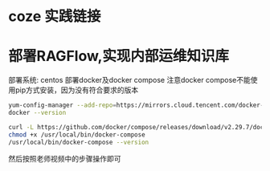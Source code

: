 # coze 实践链接

# 部署RAGFlow,实现内部运维知识库
部署系统: centos
部署docker及docker compose
注意docker compose不能使用pip方式安装，因为没有符合要求的版本
```bash
yum-config-manager --add-repo=https://mirrors.cloud.tencent.com/docker-ce/linux/centos/docker-ce.repo && yum install -y docker-ce && systemctl start docker && systemctl enable docker
docker --version

curl -L https://github.com/docker/compose/releases/download/v2.29.7/docker-compose-linux-x86_64 -o /usr/local/bin/docker-compose
chmod +x /usr/local/bin/docker-compose
/usr/local/bin/docker-compose --version
```
然后按照老师视频中的步骤操作即可
